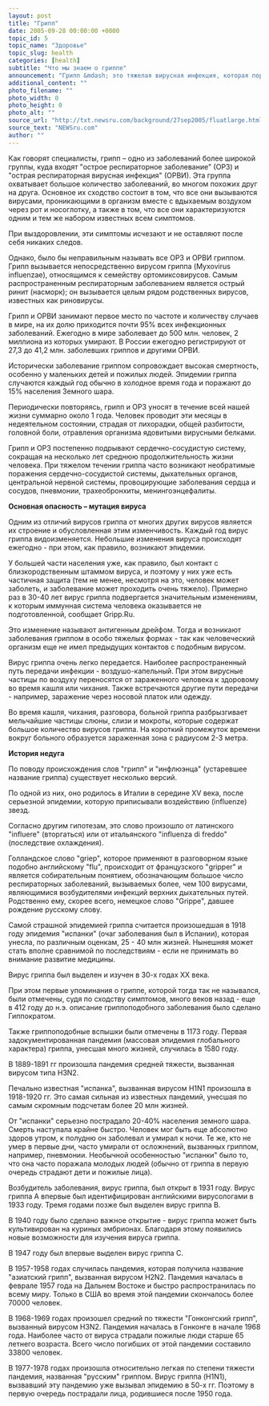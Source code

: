 ```yaml
---
layout: post
title: "Грипп"
date: 2005-09-28 00:00:00 +0000
topic_id: 5
topic_name: "Здоровье"
topic_slug: health
categories: [health]
subtitle: "Что мы знаем о гриппе"
announcement: "Грипп &mdash; это тяжелая вирусная инфекция, которая поражает мужчин, женщин и детей всех возрастов и национальностей."
additional_content: ""
photo_filename: ""
photo_width: 0
photo_height: 0
photo_alt: ""
source_url: "http://txt.newsru.com/background/27sep2005/fluatlarge.html"
source_text: "NEWSru.com"
author: ""
---
```

Как говорят специалисты, грипп – одно из заболеваний более широкой группы, куда входят "острое респираторное заболевание" (ОРЗ) и "острая респираторная вирусная инфекция" (ОРВИ). Эта группа охватывает большое количество заболеваний, во многом похожих друг на друга. Основное их сходство состоит в том, что все они вызываются вирусами, проникающими в организм вместе с вдыхаемым воздухом через рот и носоглотку, а также в том, что все они характеризуются одним и тем же набором известных всем симптомов.

При выздоровлении, эти симптомы исчезают и не оставляют после себя никаких следов.

Однако, было бы неправильным называть все ОРЗ и ОРВИ гриппом. Грипп вызывается непосредственно вирусом гриппа (Myxovirus influenzae), относящимся к семейству ортомиксовирусов. Самым распространенным респираторным заболеванием является острый ринит (насморк); он вызывается целым рядом родственных вирусов, известных как риновирусы.

Грипп и ОРВИ занимают первое место по частоте и количеству случаев в мире, на их долю приходится почти 95% всех инфекционных заболеваний. Ежегодно в мире заболевает до 500 млн. человек, 2 миллиона из которых умирают. В России ежегодно регистрируют от 27,3 до 41,2 млн. заболевших гриппов и другими ОРВИ.

Исторически заболевание гриппом сопровождает высокая смертность, особенно у маленьких детей и пожилых людей. Эпидемии гриппа случаются каждый год обычно в холодное время года и поражают до 15% населения Земного шара.

Периодически повторяясь, грипп и ОРЗ уносят в течение всей нашей жизни суммарно около 1 года. Человек проводит эти месяцы в недеятельном состоянии, страдая от лихорадки, общей разбитости, головной боли, отравления организма ядовитыми вирусными белками.

Грипп и ОРЗ постепенно подрывают сердечно-сосудистую систему, сокращая на несколько лет среднюю продолжительность жизни человека. При тяжелом течении гриппа часто возникают необратимые поражения сердечно-сосудистой системы, дыхательных органов, центральной нервной системы, провоцирующие заболевания сердца и сосудов, пневмонии, трахеобронхиты, менингоэнцефалиты.

<strong>Основная опасность – мутация вируса</strong>

Одним из отличий вирусов гриппа от многих других вирусов является их строение и обусловленная этим изменчивость. Каждый год вирус гриппа видоизменяется. Небольшие изменения вируса происходят ежегодно - при этом, как правило, возникают эпидемии.

У большей части населения уже, как правило, был контакт с близкородственным штаммом вируса, и поэтому у них уже есть частичная защита (тем не менее, несмотря на это, человек может заболеть, и заболевание может проходить очень тяжело). Примерно раз в 30-40 лет вирус гриппа подвергается значительным изменениям, к которым иммунная система человека оказывается не подготовленной, сообщает Gripp.Ru.

Это изменение называют антигенным дрейфом. Тогда и возникают заболевания гриппом в особо тяжелых формах - так как человеческий организм еще не имел предыдущих контактов с подобным вирусом.

Вирус гриппа очень легко передается. Наиболее распространенный путь передачи инфекции - воздушо-капельный. При этом вирусные частицы по воздуху переносятся от зараженного человека к здоровому во время кашля или чихания. Также встречаются другие пути передачи - например, заражение через носовой платок или одежду.

Во время кашля, чихания, разговора, больной гриппа разбрызгивает мельчайшие частицы слюны, слизи и мокроты, которые содержат большое количество вирусов гриппа. На короткий промежуток времени вокруг больного образуется зараженная зона с радиусом 2-3 метра.

<strong>История недуга</strong>

По поводу происхождения слов "грипп" и "инфлюэнца" (устаревшее название гриппа) существует несколько версий.

По одной из них, оно родилось в Италии в середине XV века, после серьезной эпидемии, которую приписывали воздействию (influenze) звезд.

Согласно другим гипотезам, это слово произошло от латинского "influere" (вторгаться) или от итальянского "influenza di freddo" (последствие охлаждения).

Голландское слово "griep", которое применяют в разговорном языке подобно английскому "flu", происходит от французского "gripper" и является собирательным понятием, обозначающим большое число респираторных заболеваний, вызываемых более, чем 100 вирусами, являющимися возбудителями инфекций верхних дыхательных путей. Родственно ему, скорее всего, немецкое слово "Grippe", давшее рождение русскому слову.

Cамой страшной эпидемией гриппа считается произошедшая в 1918 году эпидемия "испанки" (очаг заболевания был в Испании), которая унесла, по различным оценкам, 25 - 40 млн жизней. Нынешняя может стать вполне сравнимой по последствиям - если не принимать во внимание развитие медицины.

Вирус гриппа был выделен и изучен в 30-х годах ХХ века.

При этом первые упоминания о гриппе, которой тогда так не назывался, были отмечены, судя по сходству симптомов, много веков назад - еще в 412 году до н.э. описание гриппоподобного заболевания было сделано Гиппократом.

Также гриппоподобные вспышки были отмечены в 1173 году. Первая задокументированная пандемия (массовая эпидемия глобального характера) гриппа, унесшая много жизней, случилась в 1580 году.

В 1889-1891 гг произошла пандемия средней тяжести, вызванная вирусом типа H3N2.

Печально известная "испанка", вызванная вирусом H1N1 произошла в 1918-1920 гг. Это самая сильная из известных пандемий, унесшая по самым скромным подсчетам более 20 млн жизней.

От "испанки" серьезно пострадало 20-40% населения земного шара. Смерть наступала крайне быстро. Человек мог быть еще абсолютно здоров утром, к полудню он заболевал и умирал к ночи. Те же, кто не умер в первые дни, часто умирали от осложнений, вызванных гриппом, например, пневмонии. Необычной особенностью "испанки" было то, что она часто поражала молодых людей (обычно от гриппа в первую очередь страдают дети и пожилые лица).

Возбудитель заболевания, вирус гриппа, был открыт в 1931 году. Вирус гриппа А впервые был идентифицирован английскими вирусологами в 1933 году. Тремя годами позже был выделен вирус гриппа В.

В 1940 году было сделано важное открытие - вирус гриппа может быть культивирован на куриных эмбрионах. Благодаря этому появились новые возможности для изучения вируса гриппа.

В 1947 году был впервые выделен вирус гриппа С.

В 1957-1958 годах случилась пандемия, которая получила название "азиатский грипп", вызванная вирусом H2N2. Пандемия началась в феврале 1957 года на Дальнем Востоке и быстро распространилась по всему миру. Только в США во время этой пандемии скончалось более 70000 человек.

В 1968-1969 годах произошел средний по тяжести "Гонконгский грипп", вызванный вирусом H3N2. Пандемия началась в Гонконге в начале 1968 года. Наиболее часто от вируса страдали пожилые люди старше 65 летнего возраста. Всего число погибших от этой пандемии составило 33800 человек.

В 1977-1978 годах произошла относительно легкая по степени тяжести пандемия, названная "русским" гриппом. Вирус гриппа (H1N1), вызвавший эту пандемию уже вызывал эпидемию в 50-х гг. Поэтому в первую очередь пострадали лица, родившиеся после 1950 года.
